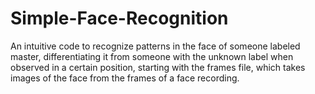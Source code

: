 # Simple-Face-Recognition
An intuitive code to recognize patterns in the face of someone labeled master, differentiating it from someone with the unknown label when observed in a certain position, starting with the frames file, which takes images of the face from the frames of a face recording.
